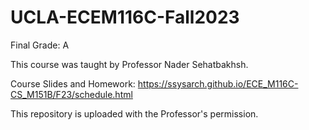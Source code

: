 # UCLA-ECEM116C-Fall2023

Final Grade: A

This course was taught by Professor Nader Sehatbakhsh.

Course Slides and Homework: https://ssysarch.github.io/ECE_M116C-CS_M151B/F23/schedule.html

This repository is uploaded with the Professor's permission. 
